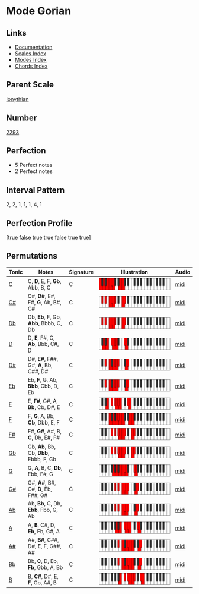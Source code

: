 # Mode Gorian

## Links

- [Documentation](index.md)
- [Scales Index](Scales.md)
- [Modes Index](Modes.md)
- [Chords Index](Chords.md)

## Parent Scale

[Ionythian](ScaleIonythian.md)

## Number

[2293](https://ianring.com/musictheory/scales/2293)

## Perfection

- 5 Perfect notes
- 2 Perfect notes

## Interval Pattern

2, 2, 1, 1, 1, 4, 1

## Perfection Profile

[true false true true false true true]

## Permutations

| Tonic | Notes | Signature | Illustration | Audio |
|-------|-------|-----------|--------------|-------|
| [C](ModeCNaturalGorian.md) | C, **D**, E, F, **Gb**, Abb, B, C | C | ![CNaturalGorian](ModeCNaturalGorian.png) | [midi](https://github.com/edipermadi/music/blob/main/docs/ModeCNaturalGorian.mid?raw=true) |
| [C#](ModeCSharpGorian.md) | C#, **D#**, E#, F#, **G**, Ab, B#, C# | C | ![CSharpGorian](ModeCSharpGorian.png) | [midi](https://github.com/edipermadi/music/blob/main/docs/ModeCSharpGorian.mid?raw=true) |
| [Db](ModeDFlatGorian.md) | Db, **Eb**, F, Gb, **Abb**, Bbbb, C, Db | C | ![DFlatGorian](ModeDFlatGorian.png) | [midi](https://github.com/edipermadi/music/blob/main/docs/ModeDFlatGorian.mid?raw=true) |
| [D](ModeDNaturalGorian.md) | D, **E**, F#, G, **Ab**, Bbb, C#, D | C | ![DNaturalGorian](ModeDNaturalGorian.png) | [midi](https://github.com/edipermadi/music/blob/main/docs/ModeDNaturalGorian.mid?raw=true) |
| [D#](ModeDSharpGorian.md) | D#, **E#**, F##, G#, **A**, Bb, C##, D# | C | ![DSharpGorian](ModeDSharpGorian.png) | [midi](https://github.com/edipermadi/music/blob/main/docs/ModeDSharpGorian.mid?raw=true) |
| [Eb](ModeEFlatGorian.md) | Eb, **F**, G, Ab, **Bbb**, Cbb, D, Eb | C | ![EFlatGorian](ModeEFlatGorian.png) | [midi](https://github.com/edipermadi/music/blob/main/docs/ModeEFlatGorian.mid?raw=true) |
| [E](ModeENaturalGorian.md) | E, **F#**, G#, A, **Bb**, Cb, D#, E | C | ![ENaturalGorian](ModeENaturalGorian.png) | [midi](https://github.com/edipermadi/music/blob/main/docs/ModeENaturalGorian.mid?raw=true) |
| [F](ModeFNaturalGorian.md) | F, **G**, A, Bb, **Cb**, Dbb, E, F | C | ![FNaturalGorian](ModeFNaturalGorian.png) | [midi](https://github.com/edipermadi/music/blob/main/docs/ModeFNaturalGorian.mid?raw=true) |
| [F#](ModeFSharpGorian.md) | F#, **G#**, A#, B, **C**, Db, E#, F# | C | ![FSharpGorian](ModeFSharpGorian.png) | [midi](https://github.com/edipermadi/music/blob/main/docs/ModeFSharpGorian.mid?raw=true) |
| [Gb](ModeGFlatGorian.md) | Gb, **Ab**, Bb, Cb, **Dbb**, Ebbb, F, Gb | C | ![GFlatGorian](ModeGFlatGorian.png) | [midi](https://github.com/edipermadi/music/blob/main/docs/ModeGFlatGorian.mid?raw=true) |
| [G](ModeGNaturalGorian.md) | G, **A**, B, C, **Db**, Ebb, F#, G | C | ![GNaturalGorian](ModeGNaturalGorian.png) | [midi](https://github.com/edipermadi/music/blob/main/docs/ModeGNaturalGorian.mid?raw=true) |
| [G#](ModeGSharpGorian.md) | G#, **A#**, B#, C#, **D**, Eb, F##, G# | C | ![GSharpGorian](ModeGSharpGorian.png) | [midi](https://github.com/edipermadi/music/blob/main/docs/ModeGSharpGorian.mid?raw=true) |
| [Ab](ModeAFlatGorian.md) | Ab, **Bb**, C, Db, **Ebb**, Fbb, G, Ab | C | ![AFlatGorian](ModeAFlatGorian.png) | [midi](https://github.com/edipermadi/music/blob/main/docs/ModeAFlatGorian.mid?raw=true) |
| [A](ModeANaturalGorian.md) | A, **B**, C#, D, **Eb**, Fb, G#, A | C | ![ANaturalGorian](ModeANaturalGorian.png) | [midi](https://github.com/edipermadi/music/blob/main/docs/ModeANaturalGorian.mid?raw=true) |
| [A#](ModeASharpGorian.md) | A#, **B#**, C##, D#, **E**, F, G##, A# | C | ![ASharpGorian](ModeASharpGorian.png) | [midi](https://github.com/edipermadi/music/blob/main/docs/ModeASharpGorian.mid?raw=true) |
| [Bb](ModeBFlatGorian.md) | Bb, **C**, D, Eb, **Fb**, Gbb, A, Bb | C | ![BFlatGorian](ModeBFlatGorian.png) | [midi](https://github.com/edipermadi/music/blob/main/docs/ModeBFlatGorian.mid?raw=true) |
| [B](ModeBNaturalGorian.md) | B, **C#**, D#, E, **F**, Gb, A#, B | C | ![BNaturalGorian](ModeBNaturalGorian.png) | [midi](https://github.com/edipermadi/music/blob/main/docs/ModeBNaturalGorian.mid?raw=true) |
